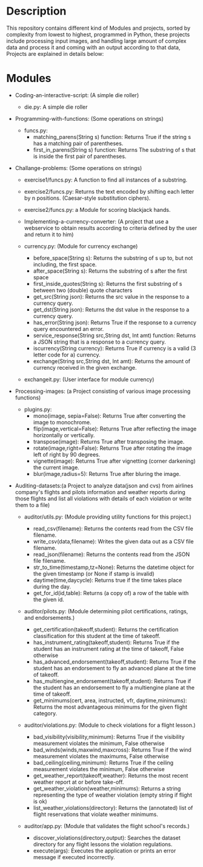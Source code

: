 # Description
This repository contains different kind of Modules and projects, sorted by complexity from lowest to highest, programmed in Python, these projects include processing input images, and handling large amount of complex data and process it and coming with an output according to that data, Projects are explained in details below:
 
# Modules
- Coding-an-interactive-script: (A simple die roller)
  - die.py: A simple die roller

- Programming-with-functions: (Some operations on strings)
  - funcs.py: 
    - matching_parens(String s) function: Returns True if the string s has a matching pair of parentheses.
    - first_in_parens(String s) function: Returns The substring of s that is inside the first pair of parentheses.

- Challange-problems: (Some operations on strings)
  - exercise1/funcs.py: A function to find all instances of a substring.
  
  - exercise2/funcs.py: Returns the text encoded by shifting each letter by n positions. (Caesar-style substitution ciphers).
  
  - exercise2/funcs.py: a Module for scoring blackjack hands.
  
  - Implementing-a-currency-converter: (A project that use a webservice to obtain results according to criteria defined by the user and return it to him)
  - currency.py: (Module for currency exchange)
    - before_space(String s): Returns the substring of s up to, but not including, the first space.
    - after_space(String s): Returns the substring of s after the first space
    - first_inside_quotes(String s): Returns the first substring of s between two (double) quote characters
    - get_src(String json): Returns the src value in the response to a currency query.
    - get_dst(String json): Returns the dst value in the response to a currency query.
    - has_error(String json): Returns True if the response to a currency query encountered an error.
    - service_response(String src,String dst, Int amt) function: Returns a JSON string that is a response to a currency query.
    - iscurrency(String currency): Returns True if currency is a valid (3 letter code for a) currency.
    - exchange(String src,String dst, Int amt): Returns the amount of currency received in the given exchange.
  - exchangeit.py: (User interface for module currency)



- Processing-images: (a Project consisting of various image processing functions)
  - plugins.py: 
    - mono(image, sepia=False): Returns True after converting the image to monochrome.
    - flip(image,vertical=False): Returns True after reflecting the image horizontally or vertically.
    - transpose(image): Returns True after transposing the image.
    - rotate(image,right=False): Returns True after rotating the image left of right by 90 degrees.
    - vignette(image): Returns True after vignetting (corner darkening) the current image.
    - blur(image,radius=5): Returns True after bluring the image.


- Auditing-datasets:(a Project to analyze data(json and cvs) from airlines company's flights and pilots information and weather reports during those flights and list all violations with details of each violation or write them to a file)
  - auditor/utils.py: (Module providing utility functions for this project.)
    - read_csv(filename): Returns the contents read from the CSV file filename.
    - write_csv(data,filename): Writes the given data out as a CSV file filename.
    - read_json(filename): Returns the contents read from the JSON file filename.
    - str_to_time(timestamp,tz=None): Returns the datetime object for the given timestamp (or None if stamp is invalid)
    - daytime(time,daycycle): Returns true if the time takes place during the day.
    - get_for_id(id,table): Returns (a copy of) a row of the table with the given id.
              
  - auditor/pilots.py: (Module determining pilot certifications, ratings, and endorsements.)
    - get_certification(takeoff,student): Returns the certification classification for this student at the time of takeoff.
    - has_instrument_rating(takeoff,student): Returns True if the student has an instrument rating at the time of takeoff, False otherwise
    - has_advanced_endorsement(takeoff,student): Returns True if the student has an endorsement to fly an advanced plane at the time of takeoff.
    - has_multiengine_endorsement(takeoff,student): Returns True if the student has an endorsement to fly a multiengine plane at the time of takeoff.
    - get_minimums(cert, area, instructed, vfr, daytime,minimums): Returns the most advantageous minimums for the given flight category.
              
  - auditor/violations.py: (Module to check violations for a flight lesson.)
     - bad_visibility(visibility,minimum): Returns True if the visibility measurement violates the minimum, False otherwise
     - bad_winds(winds,maxwind,maxcross): Returns True if the wind measurement violates the maximums, False otherwise
     - bad_ceiling(ceiling,minimum): Returns True if the ceiling measurement violates the minimum, False otherwise
     - get_weather_report(takeoff,weather): Returns the most recent weather report at or before take-off.
     - get_weather_violation(weather,minimums): Returns a string representing the type of weather violation (empty string if flight is ok)
     - list_weather_violations(directory): Returns the (annotated) list of flight reservations that violate weather minimums.
              
  - auditor/app.py: (Module that validates the flight school's records.)
     - discover_violations(directory,output): Searches the dataset directory for any flight lessons the violation regulations.
     - execute(args): Executes the application or prints an error message if executed incorrectly.
